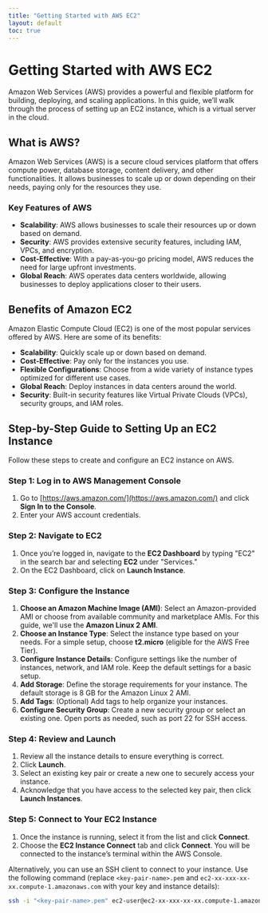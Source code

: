 ```yaml
---
title: "Getting Started with AWS EC2"
layout: default
toc: true
---
```


# Getting Started with AWS EC2

Amazon Web Services (AWS) provides a powerful and flexible platform for building, deploying, and scaling applications. In this guide, we’ll walk through the process of setting up an EC2 instance, which is a virtual server in the cloud.

## What is AWS?

Amazon Web Services (AWS) is a secure cloud services platform that offers compute power, database storage, content delivery, and other functionalities. It allows businesses to scale up or down depending on their needs, paying only for the resources they use.

### Key Features of AWS

- **Scalability**: AWS allows businesses to scale their resources up or down based on demand.
- **Security**: AWS provides extensive security features, including IAM, VPCs, and encryption.
- **Cost-Effective**: With a pay-as-you-go pricing model, AWS reduces the need for large upfront investments.
- **Global Reach**: AWS operates data centers worldwide, allowing businesses to deploy applications closer to their users.

## Benefits of Amazon EC2

Amazon Elastic Compute Cloud (EC2) is one of the most popular services offered by AWS. Here are some of its benefits:

- **Scalability**: Quickly scale up or down based on demand.
- **Cost-Effective**: Pay only for the instances you use.
- **Flexible Configurations**: Choose from a wide variety of instance types optimized for different use cases.
- **Global Reach**: Deploy instances in data centers around the world.
- **Security**: Built-in security features like Virtual Private Clouds (VPCs), security groups, and IAM roles.

## Step-by-Step Guide to Setting Up an EC2 Instance

Follow these steps to create and configure an EC2 instance on AWS.

### Step 1: Log in to AWS Management Console

1. Go to [https://aws.amazon.com/](https://aws.amazon.com/) and click **Sign In to the Console**.
2. Enter your AWS account credentials.

### Step 2: Navigate to EC2

1. Once you’re logged in, navigate to the **EC2 Dashboard** by typing "EC2" in the search bar and selecting **EC2** under "Services."
2. On the EC2 Dashboard, click on **Launch Instance**.

### Step 3: Configure the Instance

1. **Choose an Amazon Machine Image (AMI)**: Select an Amazon-provided AMI or choose from available community and marketplace AMIs. For this guide, we'll use the **Amazon Linux 2 AMI**.
2. **Choose an Instance Type**: Select the instance type based on your needs. For a simple setup, choose **t2.micro** (eligible for the AWS Free Tier).
3. **Configure Instance Details**: Configure settings like the number of instances, network, and IAM role. Keep the default settings for a basic setup.
4. **Add Storage**: Define the storage requirements for your instance. The default storage is 8 GB for the Amazon Linux 2 AMI.
5. **Add Tags**: (Optional) Add tags to help organize your instances.
6. **Configure Security Group**: Create a new security group or select an existing one. Open ports as needed, such as port 22 for SSH access.

### Step 4: Review and Launch

1. Review all the instance details to ensure everything is correct.
2. Click **Launch**.
3. Select an existing key pair or create a new one to securely access your instance.
4. Acknowledge that you have access to the selected key pair, then click **Launch Instances**.

### Step 5: Connect to Your EC2 Instance

1. Once the instance is running, select it from the list and click **Connect**.
2. Choose the **EC2 Instance Connect** tab and click **Connect**. You will be connected to the instance’s terminal within the AWS Console.

Alternatively, you can use an SSH client to connect to your instance. Use the following command (replace `<key-pair-name>.pem` and `ec2-xx-xxx-xx-xx.compute-1.amazonaws.com` with your key and instance details):

```bash
ssh -i "<key-pair-name>.pem" ec2-user@ec2-xx-xxx-xx-xx.compute-1.amazonaws.com
